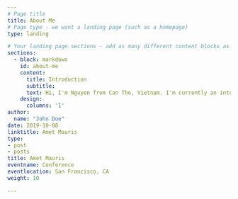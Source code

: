 ```yaml
---
# Page title
title: About Me
# Page type - we want a landing page (such as a homepage)
type: landing

# Your landing page sections - add as many different content blocks as you like
sections:
  - block: markdown
    id: about-me
    content:
      title: Introduction
      subtitle: 
      text: Hi, I'm Nguyen from Can Tho, Vietnam. I'm currently an international student in UMass Lowell pursuring 2 major Computer Science and Math hehe
    design:
      columns: '1'
author:
  name: "John Doe"
date: 2019-10-08
linktitle: Amet Mauris
type:
- post
- posts
title: Amet Mauris
eventname: Conference
eventlocation: San Francisco, CA  
weight: 10

---
```

